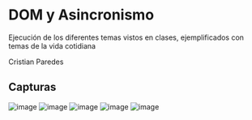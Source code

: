# DOM y Asincronismo
Ejecución de los diferentes temas vistos en clases, ejemplificados con temas de la vida cotidiana

Cristian Paredes

## Capturas
![image](https://github.com/cristian-simba/dom-async/assets/117742977/7ac2881c-f910-4395-ab32-fd11611659c0)
![image](https://github.com/cristian-simba/dom-async/assets/117742977/9d32ae36-31f7-4b5f-a9c6-b49ec56b7ab3)
![image](https://github.com/cristian-simba/dom-async/assets/117742977/59dd1f59-75c7-4254-a99f-2e9459918428)
![image](https://github.com/cristian-simba/dom-async/assets/117742977/102535dd-8ea4-40d1-86f3-7bd36d4ddb55)
![image](https://github.com/cristian-simba/dom-async/assets/117742977/3654801f-a96e-4f41-82c6-087458915826)




